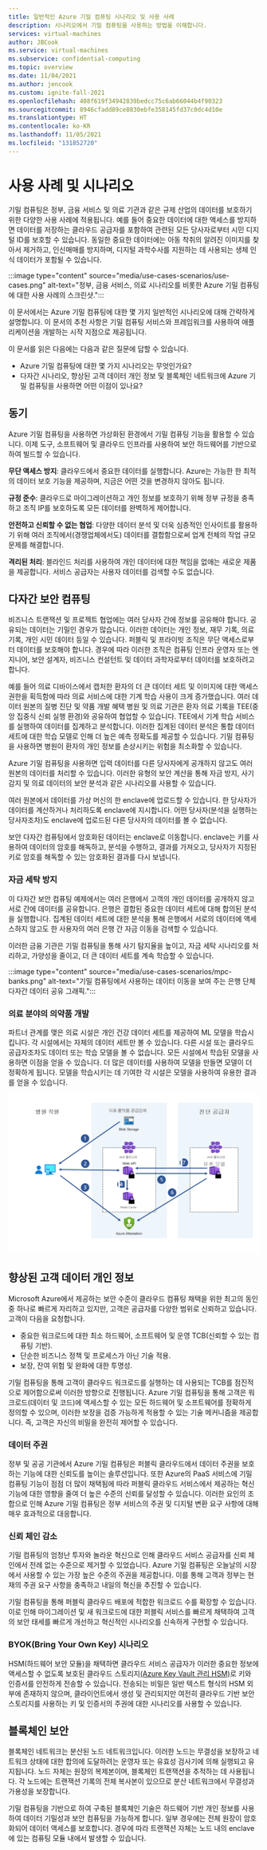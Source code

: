 ```yaml
---
title: 일반적인 Azure 기밀 컴퓨팅 시나리오 및 사용 사례
description: 시나리오에서 기밀 컴퓨팅을 사용하는 방법을 이해합니다.
services: virtual-machines
author: JBCook
ms.service: virtual-machines
ms.subservice: confidential-computing
ms.topic: overview
ms.date: 11/04/2021
ms.author: jencook
ms.custom: ignite-fall-2021
ms.openlocfilehash: 408f619f34942839bedcc75c6ab66044b4f90323
ms.sourcegitcommit: 8946cfadd89ce8830ebfe358145fd37c0dc4d10e
ms.translationtype: HT
ms.contentlocale: ko-KR
ms.lasthandoff: 11/05/2021
ms.locfileid: "131852720"
---
```

# <a name="use-cases-and-scenarios"></a>사용 사례 및 시나리오
기밀 컴퓨팅은 정부, 금융 서비스 및 의료 기관과 같은 규제 산업의 데이터를 보호하기 위한 다양한 사용 사례에 적용됩니다. 예를 들어 중요한 데이터에 대한 액세스를 방지하면 데이터를 저장하는 클라우드 공급자를 포함하여 관련된 모든 당사자로부터 시민 디지털 ID를 보호할 수 있습니다. 동일한 중요한 데이터에는 아동 착취의 알려진 이미지를 찾아서 제거하고, 인신매매를 방지하며, 디지털 과학수사를 지원하는 데 사용되는 생체 인식 데이터가 포함될 수 있습니다.

:::image type="content" source="media/use-cases-scenarios/use-cases.png" alt-text="정부, 금융 서비스, 의료 시나리오를 비롯한 Azure 기밀 컴퓨팅에 대한 사용 사례의 스크린샷.":::

이 문서에서는 Azure 기밀 컴퓨팅에 대한 몇 가지 일반적인 시나리오에 대해 간략하게 설명합니다. 이 문서의 추천 사항은 기밀 컴퓨팅 서비스와 프레임워크를 사용하여 애플리케이션을 개발하는 시작 지점으로 제공됩니다.

이 문서를 읽은 다음에는 다음과 같은 질문에 답할 수 있습니다.

- Azure 기밀 컴퓨팅에 대한 몇 가지 시나리오는 무엇인가요?
- 다자간 시나리오, 향상된 고객 데이터 개인 정보 및 블록체인 네트워크에 Azure 기밀 컴퓨팅을 사용하면 어떤 이점이 있나요?

## <a name="motivations"></a>동기
Azure 기밀 컴퓨팅을 사용하면 가상화된 환경에서 기밀 컴퓨팅 기능을 활용할 수 있습니다. 이제 도구, 소프트웨어 및 클라우드 인프라를 사용하여 보안 하드웨어를 기반으로 하여 빌드할 수 있습니다.  

**무단 액세스 방지**: 클라우드에서 중요한 데이터를 실행합니다. Azure는 가능한 한 최적의 데이터 보호 기능을 제공하며, 지금은 어떤 것을 변경하지 않아도 됩니다.

**규정 준수**: 클라우드로 마이그레이션하고 개인 정보를 보호하기 위해 정부 규정을 충족하고 조직 IP를 보호하도록 모든 데이터를 완벽하게 제어합니다.

**안전하고 신뢰할 수 없는 협업**: 다양한 데이터 분석 및 더욱 심층적인 인사이트를 활용하기 위해 여러 조직에서(경쟁업체에서도) 데이터를 결합함으로써 업계 전체의 작업 규모 문제를 해결합니다.

**격리된 처리**: 블라인드 처리를 사용하여 개인 데이터에 대한 책임을 없애는 새로운 제품을 제공합니다. 서비스 공급자는 사용자 데이터를 검색할 수도 없습니다. 

## <a name="secure-multi-party-computation"></a>다자간 보안 컴퓨팅

비즈니스 트랜잭션 및 프로젝트 협업에는 여러 당사자 간에 정보를 공유해야 합니다. 공유되는 데이터는 기밀인 경우가 많습니다. 이러한 데이터는 개인 정보, 재무 기록, 의료 기록, 개인 시민 데이터 등일 수 있습니다. 퍼블릭 및 프라이빗 조직은 무단 액세스로부터 데이터를 보호해야 합니다. 경우에 따라 이러한 조직은 컴퓨팅 인프라 운영자 또는 엔지니어, 보안 설계자, 비즈니스 컨설턴트 및 데이터 과학자로부터 데이터를 보호하려고 합니다.

예를 들어 의료 디바이스에서 캡처한 환자의 더 큰 데이터 세트 및 이미지에 대한 액세스 권한을 획득함에 따라 의료 서비스에 대한 기계 학습 사용이 크게 증가했습니다. 여러 데이터 원본의 질병 진단 및 약품 개발 혜택 병원 및 의료 기관은 환자 의료 기록을 TEE(중앙 집중식 신뢰 실행 환경)와 공유하여 협업할 수 있습니다. TEE에서 기계 학습 서비스를 실행하여 데이터를 집계하고 분석합니다. 이러한 집계된 데이터 분석은 통합 데이터 세트에 대한 학습 모델로 인해 더 높은 예측 정확도를 제공할 수 있습니다. 기밀 컴퓨팅을 사용하면 병원이 환자의 개인 정보를 손상시키는 위험을 최소화할 수 있습니다.

Azure 기밀 컴퓨팅을 사용하면 입력 데이터를 다른 당사자에게 공개하지 않고도 여러 원본의 데이터를 처리할 수 있습니다. 이러한 유형의 보안 계산을 통해 자금 방지, 사기 감지 및 의료 데이터의 보안 분석과 같은 시나리오를 사용할 수 있습니다.

여러 원본에서 데이터를 가상 머신의 한 enclave에 업로드할 수 있습니다. 한 당사자가 데이터를 계산하거나 처리하도록 enclave에 지시합니다. 어떤 당사자(분석을 실행하는 당사자조차)도 enclave에 업로드된 다른 당사자의 데이터를 볼 수 없습니다.

보안 다자간 컴퓨팅에서 암호화된 데이터는 enclave로 이동합니다. enclave는 키를 사용하여 데이터의 암호를 해독하고, 분석을 수행하고, 결과를 가져오고, 당사자가 지정된 키로 암호를 해독할 수 있는 암호화된 결과를 다시 보냅니다.

### <a name="anti-money-laundering"></a>자금 세탁 방지

이 다자간 보안 컴퓨팅 예제에서는 여러 은행에서 고객의 개인 데이터를 공개하지 않고 서로 간에 데이터를 공유합니다. 은행은 결합된 중요한 데이터 세트에 대해 합의된 분석을 실행합니다. 집계된 데이터 세트에 대한 분석을 통해 은행에서 서로의 데이터에 액세스하지 않고도 한 사용자의 여러 은행 간 자금 이동을 검색할 수 있습니다.

이러한 금융 기관은 기밀 컴퓨팅을 통해 사기 탐지율을 높이고, 자금 세탁 시나리오를 처리하고, 가양성을 줄이고, 더 큰 데이터 세트를 계속 학습할 수 있습니다.

:::image type="content" source="media/use-cases-scenarios/mpc-banks.png" alt-text="기밀 컴퓨팅에서 사용하는 데이터 이동을 보여 주는 은행 단체 다자간 데이터 공유 그래픽.":::

### <a name="drug-development-in-healthcare"></a>의료 분야의 의약품 개발

파트너 관계를 맺은 의료 시설은 개인 건강 데이터 세트를 제공하여 ML 모델을 학습시킵니다. 각 시설에서는 자체의 데이터 세트만 볼 수 있습니다. 다른 시설 또는 클라우드 공급자조차도 데이터 또는 학습 모델을 볼 수 없습니다. 모든 시설에서 학습된 모델을 사용하면 이점을 얻을 수 있습니다. 더 많은 데이터를 사용하여 모델을 만들면 모델이 더 정확하게 됩니다. 모델을 학습시키는 데 기여한 각 시설은 모델을 사용하여 유용한 결과를 얻을 수 있습니다.

![시나리오 간의 증명을 보여 주는 기밀 의료 시나리오 다이어그램](media/use-cases-scenarios/confidential_healthcare.png)

## <a name="enhanced-customer-data-privacy"></a>향상된 고객 데이터 개인 정보

Microsoft Azure에서 제공하는 보안 수준이 클라우드 컴퓨팅 채택을 위한 최고의 동인 중 하나로 빠르게 자리하고 있지만, 고객은 공급자를 다양한 범위로 신뢰하고 있습니다. 고객이 다음을 요청합니다.

- 중요한 워크로드에 대한 최소 하드웨어, 소프트웨어 및 운영 TCB(신뢰할 수 있는 컴퓨팅 기반).
- 단순한 비즈니스 정책 및 프로세스가 아닌 기술 적용.
- 보장, 잔여 위험 및 완화에 대한 투명성.

기밀 컴퓨팅을 통해 고객이 클라우드 워크로드를 실행하는 데 사용되는 TCB를 점진적으로 제어함으로써 이러한 방향으로 진행됩니다. Azure 기밀 컴퓨팅을 통해 고객은 워크로드(데이터 및 코드)에 액세스할 수 있는 모든 하드웨어 및 소프트웨어를 정확하게 정의할 수 있으며, 이러한 보장을 검증 가능하게 적용할 수 있는 기술 메커니즘을 제공합니다. 즉, 고객은 자신의 비밀을 완전히 제어할 수 있습니다.

### <a name="data-sovereignty"></a>데이터 주권

정부 및 공공 기관에서 Azure 기밀 컴퓨팅은 퍼블릭 클라우드에서 데이터 주권을 보호하는 기능에 대한 신뢰도를 높이는 솔루션입니다. 또한 Azure의 PaaS 서비스에 기밀 컴퓨팅 기능이 점점 더 많이 채택됨에 따라 퍼블릭 클라우드 서비스에서 제공하는 혁신 기능에 대한 영향을 줄여 더 높은 수준의 신뢰를 달성할 수 있습니다. 이러한 요인의 조합으로 인해 Azure 기밀 컴퓨팅은 정부 서비스의 주권 및 디지털 변환 요구 사항에 대해 매우 효과적으로 대응합니다.

### <a name="reduced-chain-of-trust"></a>신뢰 체인 감소

기밀 컴퓨팅의 엄청난 투자와 놀라운 혁신으로 인해 클라우드 서비스 공급자를 신뢰 체인에서 전례 없는 수준으로 제거할 수 있었습니다. Azure 기밀 컴퓨팅은 오늘날의 시장에서 사용할 수 있는 가장 높은 수준의 주권을 제공합니다. 이를 통해 고객과 정부는 현재의 주권 요구 사항을 충족하고 내일의 혁신을 추진할 수 있습니다.

기밀 컴퓨팅을 통해 퍼블릭 클라우드 배포에 적합한 워크로드 수를 확장할 수 있습니다. 이로 인해 마이그레이션 및 새 워크로드에 대한 퍼블릭 서비스를 빠르게 채택하여 고객의 보안 태세를 빠르게 개선하고 혁신적인 시나리오를 신속하게 구현할 수 있습니다.

### <a name="byok-bring-your-own-key-scenarios"></a>BYOK(Bring Your Own Key) 시나리오

HSM(하드웨어 보안 모듈)을 채택하면 클라우드 서비스 공급자가 이러한 중요한 정보에 액세스할 수 없도록 보호된 클라우드 스토리지[(Azure Key Vault 관리 HSM)](\..\key-vault\managed-hsm\overview.md)로 키와 인증서를 안전하게 전송할 수 있습니다. 전송되는 비밀은 일반 텍스트 형식의 HSM 외부에 존재하지 않으며, 클라이언트에서 생성 및 관리되지만 여전히 클라우드 기반 보안 스토리지를 사용하는 키 및 인증서의 주권에 대한 시나리오를 사용할 수 있습니다.

## <a name="secure-blockchain"></a>블록체인 보안

블록체인 네트워크는 분산된 노드 네트워크입니다. 이러한 노드는 무결성을 보장하고 네트워크 상태에 대한 합의에 도달하려는 운영자 또는 유효성 검사기에 의해 실행되고 유지됩니다. 노드 자체는 원장의 복제본이며, 블록체인 트랜잭션을 추적하는 데 사용됩니다. 각 노드에는 트랜잭션 기록의 전체 복사본이 있으므로 분산 네트워크에서 무결성과 가용성을 보장합니다.

기밀 컴퓨팅을 기반으로 하여 구축된 블록체인 기술은 하드웨어 기반 개인 정보를 사용하여 데이터 기밀성과 보안 컴퓨팅을 가능하게 합니다. 일부 경우에는 전체 원장이 암호화되어 데이터 액세스를 보호합니다. 경우에 따라 트랜잭션 자체는 노드 내의 enclave에 있는 컴퓨팅 모듈 내에서 발생할 수 있습니다.

